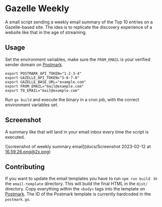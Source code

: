 # Gazelle Weekly

A small script sending a weekly email summary of the Top 10 entries on a Gazelle-based site. The idea is to replicate the discovery experience of a website like that in the age of streaming.

## Usage

Set the environment variables, make sure the `FROM_EMAIL` is your verified sender domain on [Postmark](https://postmarkapp.com).

```
export POSTMARK_API_TOKEN="1-2-3-4"
export GAZELLE_API_TOKEN="5-6-7-8"
export GAZELLE_BASE_URL="example.com"
export FROM_EMAIL="mail@example.com"
export TO_EMAIL="mail@example.com"
```

Run `go build` and execute the binary in a cron job, with the correct environment variables set.

## Screenshot

A summary like that will land in your email inbox every time the script is executed.

![screenshot of weekly summary email](docs/Screenshot 2023-02-12 at 16.59.26.png@2x.png)

## Contributing

If you want to update the email templates you have to run `npm run build ` in the `email-template` directory. This will build the final HTML in the `dist/` directory. Copy everything within the `<body>` tags into the template on [Postmark](https://account.postmarkapp.com/servers/10274778/templates/30755957/edit). The ID of the Postmark template is currently hardcoded in the `postmark.go`.